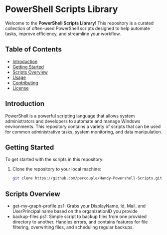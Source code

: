 # PowerShell Scripts Library

Welcome to the **PowerShell Scripts Library**! This repository is a curated collection of often-used PowerShell scripts designed to help automate tasks, improve efficiency, and streamline your workflow.

## Table of Contents

- [Introduction](#introduction)
- [Getting Started](#getting-started)
- [Scripts Overview](#scripts-overview)
- [Usage](#usage)
- [Contributing](#contributing)
- [License](#license)

## Introduction

PowerShell is a powerful scripting language that allows system administrators and developers to automate and manage Windows environments. This repository contains a variety of scripts that can be used for common administrative tasks, system monitoring, and data manipulation.

## Getting Started

To get started with the scripts in this repository:

1. Clone the repository to your local machine:
   ```bash
   git clone https://github.com/percouple/Handy-Powershell-Scripts.git


## Scripts Overview
- get-my-graph-profile.ps1:
   Grabs your DisplayName, Id, Mail, and UserPrincipal name based on the organizationID you provide 
- backup-files.ps1: 
   Simple script to backup files from one provided directory to another. Handles errors, and contains features for file filtering, overwriting files, and scheduling regular backups.  